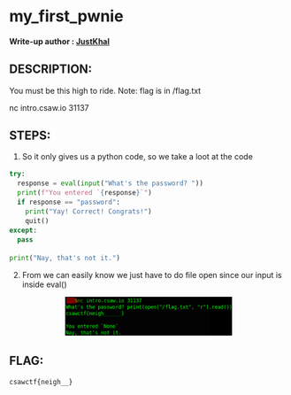 # my_first_pwnie
#### Write-up author : [JustKhal](https://github.com/JustKhal)
## DESCRIPTION:
You must be this high to ride.
Note: flag is in /flag.txt

nc intro.csaw.io 31137

## STEPS:
1. So it only gives us a python code, so we take a loot at the code
```py
try:
  response = eval(input("What's the password? "))
  print(f"You entered `{response}`")
  if response == "password":
    print("Yay! Correct! Congrats!")
    quit()
except:
  pass

print("Nay, that's not it.")
```

2. From we can easily know we just have to do file open since our input is inside eval()
<p align="center"><img src="flag.png" width=60%  height=60%></p>

## FLAG:

```
csawctf{neigh__}
```
